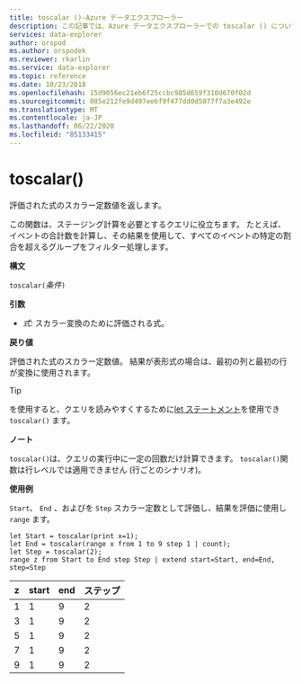 ```yaml
---
title: toscalar ()-Azure データエクスプローラー
description: この記事では、Azure データエクスプローラーでの toscalar () について説明します。
services: data-explorer
author: orspod
ms.author: orspodek
ms.reviewer: rkarlin
ms.service: data-explorer
ms.topic: reference
ms.date: 10/23/2018
ms.openlocfilehash: 15d9056ec21eb6f25ccbc985d659f310d670f02d
ms.sourcegitcommit: 085e212fe9d497ee6f9f477dd0d5077f7a3e492e
ms.translationtype: MT
ms.contentlocale: ja-JP
ms.lasthandoff: 06/22/2020
ms.locfileid: "85133415"
---
```

# <a name="toscalar"></a>toscalar()

評価された式のスカラー定数値を返します。 

この関数は、ステージング計算を必要とするクエリに役立ちます。 たとえば、イベントの合計数を計算し、その結果を使用して、すべてのイベントの特定の割合を超えるグループをフィルター処理します。

**構文**

`toscalar(`*条件*`)`

**引数**

* *式*: スカラー変換のために評価される式。

**戻り値**

評価された式のスカラー定数値。
結果が表形式の場合は、最初の列と最初の行が変換に使用されます。

> [!TIP]
> を使用すると、クエリを読みやすくするために[let ステートメント](letstatement.md)を使用でき `toscalar()` ます。

**ノート**

`toscalar()`は、クエリの実行中に一定の回数だけ計算できます。
`toscalar()`関数は行レベルでは適用できません (行ごとのシナリオ)。

**使用例**

`Start`、 `End` 、およびを `Step` スカラー定数として評価し、結果を評価に使用し `range` ます。

```kusto
let Start = toscalar(print x=1);
let End = toscalar(range x from 1 to 9 step 1 | count);
let Step = toscalar(2);
range z from Start to End step Step | extend start=Start, end=End, step=Step
```

|z|start|end|ステップ|
|---|---|---|---|
|1|1|9|2|
|3|1|9|2|
|5|1|9|2|
|7|1|9|2|
|9|1|9|2|
